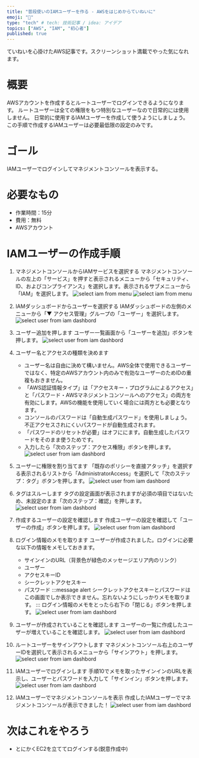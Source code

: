 ```yaml
---
title: "普段使いのIAMユーザーを作る - AWSをはじめからていねいに"
emoji: "🔰"
type: "tech" # tech: 技術記事 / idea: アイデア
topics: ["AWS", "IAM", "初心者"]
published: true
---
```

ていねいを心掛けたAWS記事です。スクリーンショット満載でやった気になれます。

# 概要
AWSアカウントを作成するとルートユーザーでログインできるようになります。
ルートユーザーは全ての権限をもつ特別なユーザーなので日常的には使用しません。
日常的に使用するIAMユーザーを作成して使うようにしましょう。
この手順で作成するIAMユーザーは必要最低限の設定のみです。

# ゴール
IAMユーザーでログインしてマネジメントコンソールを表示する。

# 必要なもの
- 作業時間：15分
- 費用：無料
- AWSアカウント

# IAMユーザーの作成手順

1. マネジメントコンソールからIAMサービスを選択する
    マネジメントコンソールの左上の「サービス」を押すと表示されるメニューから「セキュリティ、ID、およびコンプライアンス」を選択します。表示されるサブメニューから「IAM」を選択します。
    ![select iam from menu](/images/aws_biginner_create_iam_user01.jpg)
    ![select iam from menu](/images/aws_biginner_create_iam_user01b.jpg)

2. IAMダッシュボードからユーザーを選択する
    IAMダッシュボードの左側のメニューから「▼ アクセス管理」グループの「ユーザー」を選択します。
    ![select user from iam dashbord](/images/aws_biginner_create_iam_user02.jpg)

3. ユーザー追加を押します
    ユーザー一覧画面から「ユーザーを追加」ボタンを押します。
    ![select user from iam dashbord](/images/aws_biginner_create_iam_user03.jpg)

4. ユーザー名とアクセスの種類を決めます
    - ユーザー名は自由に決めて構いません。AWS全体で使用できるユーザーではなく、特定のAWSアカウント内のみで有効なユーザーのためIDの重複もおきません。
    - 「AWS認証情報タイプ」は「アクセスキー・プログラムによるアクセス」と「パスワード・AWSマネジメントコンソールへのアクセス」の両方を有効にします。AWSの機能を使用していく場合には両方とも必要となります。
    - コンソールのパスワードは「自動生成パスワード」を使用しましょう。不正アクセスされにくいパスワードが自動生成されます。
    - 「パスワードのリセットが必要」はオフににます。自動生成したパスワードをそのまま使うためです。
    - 入力したら「次のステップ：アクセス権限」ボタンを押します。
    ![select user from iam dashbord](/images/aws_biginner_create_iam_user04.jpg)

5. ユーザーに権限を割り当てます
    「既存のポリシーを直接アタッチ」を選択する表示されるリストから「AdministratorAccess」を選択して「次のステップ：タグ」ボタンを押します。
    ![select user from iam dashbord](/images/aws_biginner_create_iam_user05.jpg)

6. タグはスルーします
    タグの設定画面が表示されますが必須の項目ではないため、未設定のまま「次のステップ：確認」を押します。
    ![select user from iam dashbord](/images/aws_biginner_create_iam_user06.jpg)

7. 作成するユーザーの設定を確認します
    作成ユーザーの設定を確認して「ユーザーの作成」ボタンを押します。
    ![select user from iam dashbord](/images/aws_biginner_create_iam_user07.jpg)

8. ログイン情報のメモを取ります
    ユーザーが作成されました。ログインに必要な以下の情報をメモしておきます。
    - サインインのURL（背景色が緑色のメッセージエリア内のリンク）
    - ユーザー
    - アクセスキーID
    - シークレットアクセスキー
    - パスワード
    :::message alert
    シークレットアクセスキーとパスワードはこの画面でしか表示できません。忘れないようにしっかりメモを取ります。
    :::
    ログイン情報のメモをとったら右下の「閉じる」ボタンを押します。
    ![select user from iam dashbord](/images/aws_biginner_create_iam_user08.jpg)

9. ユーザーが作成されていることを確認します
    ユーザーの一覧に作成したユーザーが増えていることを確認します。
    ![select user from iam dashbord](/images/aws_biginner_create_iam_user09.jpg)

10. ルートユーザーをサインアウトします
    マネジメントコンソール右上のユーザーIDを選択して表示されるメニューから「サインアウト」を押します。
    ![select user from iam dashbord](/images/aws_biginner_create_iam_user10.jpg)

11. IAMユーザーでログインします
    手順10でメモを取ったサインインのURLを表示し、ユーザーとパスワードを入力して「サインイン」ボタンを押します。
    ![select user from iam dashbord](/images/aws_biginner_create_iam_user11.jpg)

12. IAMユーザーでマネジメントコンソールを表示
    作成したIAMユーザーでマネジメントコンソールが表示できました！
    ![select user from iam dashbord](/images/aws_biginner_create_iam_user12.jpg)

# 次はこれをやろう
- とにかくEC2を立ててログインする(鋭意作成中)
